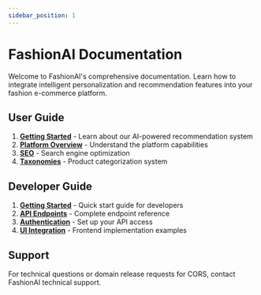 ```yaml
---
sidebar_position: 1
---
```


# FashionAI Documentation

Welcome to FashionAI's comprehensive documentation. Learn how to integrate intelligent personalization and recommendation features into your fashion e-commerce platform.

## User Guide

1. **[Getting Started](./user-guide/getting-started)** - Learn about our AI-powered recommendation system
2. **[Platform Overview](./user-guide/platform-overview)** - Understand the platform capabilities
3. **[SEO](./user-guide/seo)** - Search engine optimization
4. **[Taxonomies](./user-guide/taxonomies)** - Product categorization system

## Developer Guide

1. **[Getting Started](./developer-guide/getting-started)** - Quick start guide for developers
2. **[API Endpoints](./developer-guide/api-endpoints)** - Complete endpoint reference
3. **[Authentication](./developer-guide/authentication)** - Set up your API access
4. **[UI Integration](./developer-guide/ui-integration)** - Frontend implementation examples

## Support

For technical questions or domain release requests for CORS, contact FashionAI technical support.